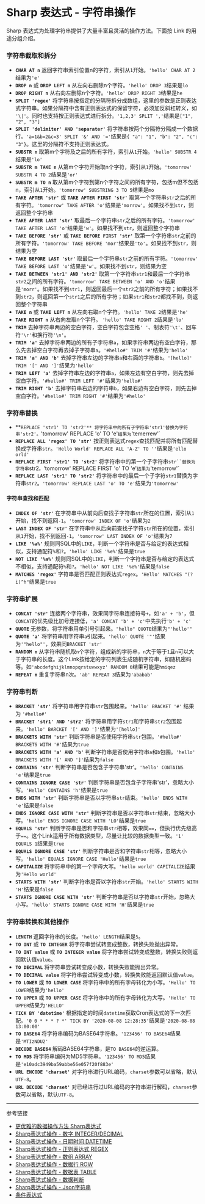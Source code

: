 # Sharp 表达式 - 字符串操作

Sharp 表达式为处理字符串提供了大量丰富且灵活的操作方法。下面按 Link 的用途分组介绍。

### 字符串截取和拆分

* **`CHAR AT n`** 返回字符串索引位置n的字符，索引从`1`开始。`'hello' CHAR AT 2`结果为`'e'`
* **`DROP n`** 或 **`DROP LEFT n`**  从左向右删除n个字符。`'hello' DROP 3`结果是`lo`
* **`DROP RIGHT n`** 从右向左删除n个字符。`'hello' DROP RIGHT 3`结果是`he`
* **`SPLIT 'regex'`** 将字符串按指定的分隔符拆分成数组，这里的参数是正则表达式字符串。如果分隔符中含有正则表达式的保留字符，必须加反斜杠转义，如 `'\|'`。同时也支持按正则表达式进行拆分。`'1,2,3' SPLIT ','`结果是`["1", "2", "3"]` 
* **`SPLIT 'delimiter' AND 'separater'`** 将字符串按两个分隔符分隔成一个数据行。`'a=1&b=2&c=3' SPLIT '&' AND '='`结果是`{ "a": "1", "b": "2", "c": "3"}`。这里的分隔符不支持正则表达式。
* **`SUBSTR n`** 取第m个字符及之后的所有字符，索引从`1`开始。`'hello' SUBSTR 4`结果是`'lo'`
* **`SUBSTR m TAKE n`** 从第m个字符开始取n个字符，索引从`1`开始。`'tomorrow' SUBSTR 4 TO 2`结果是`'or'`
* **`SUBSTR m TO n`** 取从第m个字符到第n个字符之间的所有字符，包括m但不包括n，索引从`1`开始。`'tomorrow' SUBSTRING 3 TO 5`结果是`mo`
* **`TAKE AFTER 'str'`** 或 **`TAKE AFTER FIRST 'str'`** 取第一个字符串`str`之后的所有字符。`'tomorrow' TAKE AFTER 'o'`结果是`'morrow'`。如果找不到`str`，则返回整个字符串
* **`TAKE AFTER LAST 'str'`** 取最后一个字符串`str`之后的所有字符。`'tomorrow' TAKE AFTER LAST 'o'`结果是`'w'`。如果找不到`str`，则返回整个字符串
* **`TAKE BEFORE 'str'`** 或 **`TAKE BEFORE FIRST 'str'`**  取第一个字符串`str`之前的所有字符。`'tomorrow' TAKE BEFORE 'mor'`结果是`'to'`。如果找不到`str`，则结果为空
* **`TAKE BEFORE LAST 'str'`** 取最后一个字符串`str`之前的所有字符。`'tomorrow' TAKE BEFORE LAST 'o'`结果是`'w'`。如果找不到`str`，则结果为空
* **`TAKE BETWEEN 'str1' AND 'str2'`** 取第一个字符串`str1`和最后一个字符串`str2`之间的所有字符。`'tomorrow' TAKE BETWEEN 'o' AND 'o'`结果是`'morr'`。如果找不到`str1`，则返回最后一个`str2`之前的所有字符；如果找不到`str2`，则返回第一个`str1`之后的所有字符；如果`str1`和`str2`都找不到，则返回整个字符串
* **`TAKE n`** 或 **`TAKE LEFT n`** 从左向右取n个字符。`'hello' TAKE 2`结果是`'he'`
* **`TAKE RIGHT n`** 从右向左取n个字符。 `'hello' TAKE RIGHT 2`结果是`'lo'`
* **`TRIM`** 去掉字符串两边的空白字符，空白字符包含空格`' '`、制表符`'\t'`、回车符`'\r'`和换行符`'\n'`。
* **`TRIM 'a'`** 去掉字符串两边的所有子字符串`a`，如果字符串两边有空白字符，那么先去掉空白字符再去掉子字符串`a`。`'#hello#' TRIM '#'`结果为`'hello'`
* **`TRIM 'a' AND 'b'`** 去掉字符串左边的字符串`a`和右面的字符串`b`。`'[hello]' TRIM '[' AND ']'`结果为`'hello'`
* **`TRIM LEFT 'a'`** 去掉字符串左边的字符串`a`，如果左边有空白字符，则先去掉空白字符。`'#hello#' TRIM LEFT '#'`结果为`'hello#'`
* **`TRIM RIGHT 'b'`** 去掉字符串右边的字符串`b`，如果右边有空白字符，则先去掉空白字符。`'#hello#' TRIM RIGHT '#'`结果为`'#hello'`

### 字符串替换
* **`REPLACE 'str1' TO 'str2'** 将字符串中的所有子字符串'str1'替换为字符串'str2'。`'tomorrow' REPLACE 'o' TO 'e'`结果为`'temerrew'`
* **`REPLACE ALL 'regex' TO 'str'`** 按正则表达式`regex`查找匹配并将所有匹配替换成字符串`str`。`'Hello World' REPLACE ALL 'A-Z' TO ''`结果是`'ello orld'`
* **`REPLACE FIRST 'str1' TO 'str2'`** 将字符串中的第一个子字符串`str``替换为字符串`str2`。`'tomorrow' REPLACE FIRST 'o' TO 'e'`结果为`'temorrow'`
* **`REPLACE LAST 'str1' TO 'str2'`** 将字符串中的最后一个子字符`str1`替换为字符串`str2`。`'tomorrow' REPLACE LAST 'o' TO 'e'`结果为`'tomorrew'`

#### 字符串查找和匹配
* **`INDEX OF 'str'`**  在字符串中从前向后查找子字符串`str`所在的位置，索引从`1`开始，找不到返回`-1`。`'tomorrow' INDEX OF 'o'`结果为`2`
* **`LAST INDEX OF 'str'`** 在字符串中从后向前查找子字符`str`所在的位置，索引从`1`开始，找不到返回`-1`。`'tomorrow' LAST INDEX OF 'o'`结果为`7`
* **`LIKE '%a%'`** 规则同SQL中的`LIKE`，判断一个字符串是否与给定的表达式相似，支持通配符`%`和`?`。`'hello' LIKE '%e%'`结果是`true`
* **`NOT LIKE '%a%'`** 规则同SQL中的`LIKE`，判断一个字符串是否与给定的表达式不相似，支持通配符`%`和`?`。`'hello' NOT LIKE '%e%'`结果是`false`
* **`MATCHES 'regex'`** 字符串是否匹配正则表达式`regex`。`'Hello' MATCHES "(?i)^h"`结果是`true`

### 字符串扩展
* **`CONCAT 'str'`** 连接两个字符串，效果同字符串连接符号`+`，如`'a' + 'b'`，但`CONCAT`的优先级比加号连接低，`'a' CONCAT 'b' + 'c'`中先执行`'b' + 'c'`
* **`QUOTE`** 无参数，将字符串用单引号引起来。`"hello" QUOTE`结果为`"'hello'"`
* **`QUOTE 'a'`** 将字符串用字符串`a`引起来。`'hello' QUOTE '"'`结果为`'"hello"'`，效果同`BRACKET 'str'`
* **`RANDOM n`** 从字符串随机取`n`个字符，组成新的字符串，`n`大于等于`1`且`n`可以大于字符串的长度。这个Link按给定的字符列表生成随机字符串，如随机密码等。如`'abcdefghijklmnopqrstuvwxyz' RANDOM 6`结果可能是`hmiqez`
* **`REPEAT n`** 重复字符串n次。`'ab' REPEAT 3`结果为`'ababab'`

### 字符串判断
* **`BRACKET 'str'`** 将字符串用字符串`str`包围起来。`'hello' BRACKET '#'` 结果为 `'#hello#'`
* **`BRACKET 'str1' AND 'str2'`** 将字符串用字符`str1`和字符串`str2`包围起来。`'hello' BARCKET '[' AND ']'`结果为`'[hello]'`
* **`BRACKETS WITH 'str'`** 判断字符串是否使用字符串`str`包围。`'#hello#' BRACKETS WITH '#'`结果为`true` 
* **`BRACKETS WITH 'a' AND 'b'`** 判断字符串是否使用字符串`a`和`b`包围。`'hello' BRACKETS WITH '[' AND ']'`结果为`false`
* **`CONTAINS 'str'`** 判断字符串是否包含子字符串'str'。`'hello' CONTAINS 'e'`结果是`true`
* **`CONTAINS IGNORE CASE 'str'`** 判断字符串是否包含子字符串'str'，忽略大小写。`'Hello' CONTAINS 'h'`结果是`true`
* **`ENDS WITH 'str'`** 判断字符串是否以字符串`str`结束。`'hello' ENDS WITH 'e'`结果是`false`
* **`ENDS IGNORE CASE WITH 'str'`** 判断字符串是否以字符串`str`结束，忽略大小写。`'hello' ENDS IGNORE CASE WITH 'LO'`结果是`true`
* **`EQUALS 'str'`** 判断字符串是否和字符串`str`相等，效果同`==`，但执行优先级高于`==`。这个Link适用于所有数据类型，尽量让比较的数据类型一致。`'1' EQUALS 1`结果是`true`
* **`EQUALS IGNORE CASE 'str'`** 判断字符串是否和字符串`str`相等，忽略大小写。`'hello' EQUALS IGNORE CASE 'Hello'`结果是`true`
* **`CAPITALIZE`** 将字符串中的第一个字母大写。`'hello world' CAPITALIZE`结果为`'Hello world'`
* **`STARTS WITH 'str'`** 判断字符串是否以字符串`str`开始。`'hello' STARTS WITH 'H'`结果是`false`
* **`STARTS IGNORE CASE WITH 'str'`** 判断字符串是否以字符串`str`开始，忽略大小写。`'hello' STARTS IGNORE CASE WITH 'H'`结果是`true`

### 字符串转换和其他操作
* **`LENGTH`** 返回字符串的长度。`'hello' LENGTH`结果是`5`。
* **`TO INT`** 或 **`TO INTEGER`** 将字符串尝试转变成整数，转换失败抛出异常。
* **`TO INT value`** 或 **`TO INTEGER value`** 将字符串尝试转变成整数，转换失败则返回默认值`value`。
* **`TO DECIMAL`** 将字符串尝试转变成小数，转换失败能抛出异常。
* **`TO DECIMAL value`** 将字符串尝试转变成小数，转换失败能返回默认值`value`。
* **`TO LOWER`** 或 **`TO LOWER CASE`** 将字符串中的所有字母转化为小写。`'Hello' TO LOWER`结果为`'hello'`
* **`TO UPPER`** 或 **`TO UPPER CASE`** 将字符串中的所有字母转化为大写。`'Hello' TO UPPER`结果为`'HELLO'`
* **`TICK BY 'datetime'`** 根据指定的时间`datetime`获取Cron表达式的下一次匹配。`'0 0 * * * ? *' TICK BY '2020-08-08 12:28:35'`结果是`'2020-08-08 13:00:00'`
* **`TO BASE64`** 将字符串编码为BASE64字符串。`'123456' TO BASE64`结果是`'MTIzNDU2'`
* **`DECODE BASE64`** 解码BASE64字符串，是`TO BASE64`的逆运算。
* **`TO MD5`** 将字符串编码为MD5字符串。`'123456' TO MD5`结果是`'e10adc3949ba59abbe56e057f20f883e'`
* **`URL ENCODE 'charset'`** 对字符串进行URL编码，`charset`参数可以省略，默认`UTF-8`。
* **`URL DECODE 'charset'`** 对已经进行过URL编码的字符串进行解码，`charset`参数可以省略，默认`UTF-8`。  

---
参考链接

* [更优雅的数据操作方法 Sharp表达式](/pql/sharp.md)
* [Sharp表达式操作 - 数字 INTEGER/DECIMAL](/pql/sharp-numeric.md)
* [Sharp表达式操作 - 日期时间 DATETIME](/pql/sharp-datetime.md)
* [Sharp表达式操作 - 正则表达式 REGEX](/pql/sharp-regex.md)
* [Sharp表达式操作 - 数组 ARRAY](/pql/sharp-array.md)
* [Sharp表达式操作 - 数据行 ROW](/pql/sharp-row.md)
* [Sharp表达式操作 - 数据表 TABLE](/pql/sharp-table.md)
* [Sharp表达式操作 - 数据判断](/pql/sharp-if.md)
* [Sharp表达式操作 - Json字符串](/pql/sharp-json.md)
* [条件表达式](/pql/condition.md)